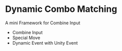 # Dynamic Combo Matching
A mini Framework for Combine Input 

- Combine Input
- Special Move
- Dynamic Event with Unity Event
